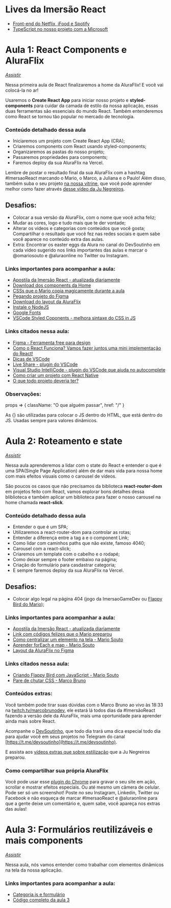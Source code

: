 # Lives da Imersão React

- [Front-end do Netflix, iFood e Spotify](https://www.youtube.com/watch?v=Dcn-tVmSxyU)
- [TypeScript no nosso projeto com a Microsoft](https://www.youtube.com/watch?v=SpWFDTvgS9k)

# Aula 1: React Components e AluraFlix

[_Assistir_](https://www.youtube.com/watch?v=DQ3A2PTpDBU)

Nessa primeira aula de React finalizaremos a home da AluraFlix! E você vai colocá-la no ar!

Usaremos o **Create React App** para iniciar nosso projeto e **styled-components** para cuidar da camada de estilo da nossa aplicação, essas duas ferramentas são essenciais do mundo React. Também entenderemos como React se tornou tão popular no mercado de tecnologia.

### Conteúdo detalhado dessa aula

- Iniciaremos um projeto com Create React App (CRA);
- Criaremos components com React usando styled-components;
- Organizaremos as pastas do nosso projeto;
- Passaremos propriedades para components;
- Faremos deploy da sua AluraFlix na Vercel.

Lembre de postar o resultado final da sua AluraFlix com a hashtag #ImersaoReact marcando o Mario, o Marco, a Juliana e o Paulo! Além disso, também suba o seu projeto [na nossa vitrine](https://github.com/imersao-alura/vitrine-imersao-react), que você pode aprender melhor como fazer através [desse vídeo da Ju Negreiros](https://www.youtube.com/watch?v=4qy23EulMbw&feature=youtu.be).

## Desafios:

- Colocar a sua versão da AluraFlix, com o nome que você acha feliz;
- Mudar as cores, logo e tudo mais que te der vontade;
- Alterar os vídeos e categorias com conteúdos que você gosta;
  Compartilhar o resultado que você fez nas redes sociais e quem sabe você aparece no conteúdo extra das aulas.
- Extra: Encontrar os easter eggs da Alura no canal do DevSoutinho em cada vídeo sugerido nos links importantes das aulas e marcar o @omariosouto e @aluraonline no Twitter ou Instagram.

### Links importantes para acompanhar a aula:

- [Apostila da Imersão React - atualizada diariamente](https://drive.google.com/file/d/1Y6W-rGJgKYek2kRjIqg9Pn-gWPv4KcGO/view?usp=sharing)
- [Download dos components da Home](https://github.com/imersao-alura/arquivos-extras-imersao-react/raw/master/componentes-extras-aula01.zip)
- [CSSs que o Mario copia magicamente durante a aula](https://gist.github.com/omariosouto/19dafd5ca155c46b3dcb31df89cfba55)
- [Pegando projeto do Figma](https://www.youtube.com/watch?v=-TaHyW4nMtg&feature=youtu.be)
- [Download do layout da AluraFlix](https://drive.google.com/file/d/1ml7tw1x0KLYDUKIIsHu6SRZeFZnnmmV_/view?usp=sharing)
- [Instale o NodeJS](https://nodejs.org/pt-br/)
- [Google Fonts](https://fonts.google.com/)
- [VSCode Styled Coponents - melhora sintaxe do CSS in JS](https://marketplace.visualstudio.com/items?itemName=jpoissonnier.vscode-styled-components)

### Links citados nessa aula:

- [Figma - Ferramenta free para design](https://www.figma.com/)
- [Como o React Funciona? Vamos fazer juntos uma mini implementação do React!](https://www.youtube.com/watch?v=5MzOCxSWrrc)
- [Dicas de VSCode](https://www.alura.com.br/artigos/visualstudio-code-instalacao-teclas-de-atalho-plugins-e-integracoes)
- [Live Share - plugin do VSCode](https://marketplace.visualstudio.com/items?itemName=MS-vsliveshare.vsliveshare)
- [Visual Studio IntelliCode - plugin do VSCode que ajuda no autocomplete](https://marketplace.visualstudio.com/items?itemName=VisualStudioExptTeam.vscodeintellicode)
- [Como criar um projeto com React Native](https://www.youtube.com/watch?v=k1vdmXDgMJI&list=PLTcmLKdIkOWkkBSilAr6iqdnSDXdiiyIq)
- [O que todo projeto deveria ter?](https://www.youtube.com/watch?v=yMRSDdifGW8)

### Observações:

props => { className: "O que alguém passar", href: "/" }

As {} são utilizadas para colocar o JS dentro do HTML, que está dentro do JS. Usadas sempre para valores dinâmicos.

# Aula 2: Roteamento e state

[_Assistir_](https://www.youtube.com/watch?v=B2GNlpRWhcw)

Nessa aula aprenderemos a lidar com o state do React e entender o que é uma SPA(Single Page Application) além de dar mais vida para nossa home com mais efeitos visuais como o carousel de vídeos.

São poucos os casos que não precisamos da biblioteca **react-router-dom** em projetos feito com React, vamos explorar bons detalhes dessa bliblioteca e também aplicar um biblioteca para fazer o nosso carousel na home chamada **react-slick**.

### Conteúdo detalhado dessa aula

- Entender o que é um SPA;
- Utilizaremos a react-router-dom para controlar as rotas;
- Entender a diferença entre a tag a e o component Link;
- Como lidar com caminhos paths que não existe, famoso 4040;
- Carousel com a react-slick;
- Criaremos um template com o cabelho e o rodapé;
- Como deixar sempre o footer embaixo na página;
- Criação do formulário para casdastrar categoria;
- E sempre faremos deploy da sua AluraFlix na Vercel.

## Desafios:

- Colocar algo legal na página 404 (jogo da ImersaoGameDev ou [Flappy Bird do Mario](https://www.youtube.com/watch?v=jOAU81jdi-c&list=PLTcmLKdIkOWmeNferJ292VYKBXydGeDej));

### Links importantes para acompanhar a aula:

- [Apostila da Imersão React - atualizada diariamente](https://drive.google.com/file/d/1Y6W-rGJgKYek2kRjIqg9Pn-gWPv4KcGO/view?usp=sharing)
- [Link com códigos felizes que o Mario preparou](https://gist.github.com/omariosouto/5a3cb806f5be71cfc52909bca0eaa634)
- [Como centralizar um elemento na tela - Mario Souto](https://www.youtube.com/watch?v=Cu-HP-gvggg)
- [Aprender forEach e map - Mario Souto](https://www.youtube.com/watch?v=JbzcLKiTThk)
- [Layout da AluraFlix no Figma](https://www.figma.com/file/rh7zm3wAz3SomVwby1iQYV/AluraFlix?node-id=181%3A10)

### Links citados nessa aula:

- [Criando Flappy Bird com JavaScript - Mario Souto](https://www.youtube.com/watch?v=jOAU81jdi-c&list=PLTcmLKdIkOWmeNferJ292VYKBXydGeDej)
- [Pare de chutar CSS - Marco Bruno](https://www.youtube.com/watch?v=5PS6ku8NzIE&list=PLirko8T4cEmx5eBb1-9j6T6Gl4aBtZ_5x)

### Conteúdos extras:

Você também pode tirar suas dúvidas com o Marco Bruno ao vivo às 18:33 na [twitch.tv/marcobrunodev](https://twitch.tv/marcobrunodev), ele estará lá todos dias da #ImersãoReact fazendo a versão dele da AluraFlix, mais uma oportunidade para aprender ainda mais sobre React.

Acompanhe o [DevSoutinho](https://youtube.com/c/DevSoutinho), que todo dia trará uma dica especial todo dia para ajudar você em seus projetos no Telegram do canal [https://t.me/devsoutinho](https://t.me/devsoutinho).

E assista aos [vídeos extras que sobre estilização](https://www.youtube.com/watch?v=nDxp3YEpR1E&list=PLbcp5RKTX5wNF34qxISyWY6kignmhBQRT) que a Ju Negreiros preparou.

### Como compartilhar sua própria AluraFlix

Você pode usar esse [plugin do Chrome](https://chrome.google.com/webstore/detail/screencastify-screen-vide/mmeijimgabbpbgpdklnllpncmdofkcpn) para gravar o seu site em ação, scrollar e mostrar efeitos especiais. Ou até mesmo um câmera de celular. Pode ser só um screenshot! Poste no seu Instagram, Linkedin, Twitter ou Facebook e não esqueça de marcar #ImersaoReact e @aluraonline para que a gente deixe um comentário e, quem sabe, você apareça nos extras das aulas!

# Aula 3: Formulários reutilizáveis e mais components

[_Assistir_](https://www.youtube.com/watch?v=ybnbwXSUCrE)

Nessa aula, nós vamos entender como trabalhar com elementos dinâmicos na tela da nossa aplicação.

### Links importantes para acompanhar a aula:

- [Categoria.js e formulário](https://gist.github.com/omariosouto/e04dd020257ff18fdff307ae2b26e00f)
- [Código completo da aula 3](https://github.com/omariosouto/lucasflix/tree/live/src)
